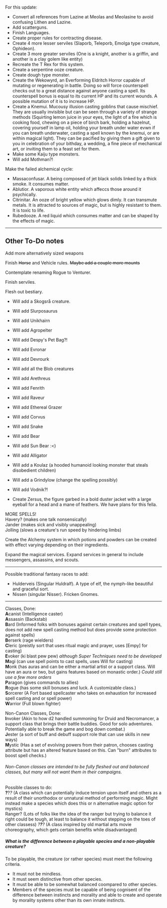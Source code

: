 For this update:

* Convert all references from Lazine at Meolas and Meolasine to avoid confusing Lithen and Lazine.
* Add scatterguns.
* Finish Languages.
* Create proper rules for contracting disease.
* Create 4 more lesser serviles (Slaporb, Teleporb, Emolga type creature, Ophideon).
* Create 3 more greater serviles (One is a knight, another is a griffin, and another is a clay golem like entity)
* Recreate the T Rex for this system.
* Create a serpentine ooze creature.
* Create dough type monster.
* Create the Wekowyrd, an Everforming Eldritch Horror capable of mutating or regenerating in battle. Doing so will force counterspell checks out to a great distance against anyone casting a spell. Its counterspell bonus is equal to its current HP and its current wounds. A possible mutation of it is to increase HP.
* Create a Knemui. Mucousy illusion casting goblins that cause mischief. They are usually invisible but can be seen through a variety of strange methods (Squirting lemon juice in your eyes, the light of a fire which is cooking food, chewing on a piece of birch bark, holding a hazelnut, covering yourself in lamp oil, holding your breath under water evwn if you can breath underwater, casting a spell known by the knemui, or are within magical light). They can be pacified by giving them a gift given to you in celebration of your bithday, a wedding, a fine piece of mechanical art, or inviting them to a feast set for them.
* Make some Kaiju type monsters.
* Will add Mothman?!

Make the failed alchemical cycle:  
* Massaconfusar. A being composed of jet black solids linked by a thick smoke. It consumes matter.
* Ablutior. A vaporous white entity which affeccs those around it psychically.
* Citrinitar. An ooze of bright yellow which glows dimly. It can transmute metals. It is attracted to sources of magic, but is highly resistant to them. It is toxic to life.
* Rubedooze. A red liquid which consumes matter and can be shaped by the effects of magic.

-----
Other To-Do notes
-----

Add more alternatively sized weapons

Finish ~~Horse~~ and Vehicle rules. ~~Maybe add a couple more mounts~~

Contemplate renaming Rogue to Venturer.

Finish serviles.

Flesh out bestiary.  
* Will add a Skogsrå creature.
* Will add Slurposaurus
* Will add Unikhairn
* WIll add Agropelter
* Will add Despy's Pet Bag?!
* Will add Evronar
* Will add Devrourk
* Will add all the Blob creatures
* Will add Arethreus
* Will add Fenrith
* Will add Raveur
* Will add Ethereal Grazer
* Will add Corvus
* Will add Snake
* Will add Bear
* Will add Sun Bear :<)
* Will add Alligator
* Will add a Koulaz (a hooded humanoid looking monster that steals disobedient children)
* Will add a Grindylow (change the spelling possibly)
* Will add Vodnik?!

* Create Zersus, the figure garbed in a bold duster jacket with a large eyeball for a head and a mane of feathers. We have plans for this fella.

MORE SPELLS!  
Havery? (makes one talk nonsensically)   
Jander (makes sick and visibly unappealing)  
Jolling (slows a creature's run speed by hindering limbs)

Create the Alchemy system in which potions and powders can be created with effect varying depending on their ingredients.

Expand the magical services. Expand services in general to include messengers, assassins, and scouts.

-----

Possible traditional fantasy races to add:  
* Hulderveis (Singular Huldralf). A type of elf, the nymph-like beautiful and graceful sort.  
* Nissen (singular Nisser). Fricken Gnomes.

-----

Classes, Done:  
**A**canist  (Intelligence caster)  
**A**ssassin (Backstab)  
**B**ard (Informed folks with bonuses against certain creatures and spell types, does not add new spell casting method but does provide some protection against spells)  
**B**erserk (rage wielders)  
**C**leric  (preistly sort that uses ritual magic and prayer, uses [Empy] for casting)  
**E**voker  (ki blast pew pew) *although Super Techniques need to be developed*  
**M**agi (can use spell points to cast spells, uses Will for casting)  
**M**onk (has auras and can be either a martial artist or a support class. Will have an aura or two, but gains features based on monastic order.) *Could still use a few more orders*  
**P**aragon  (gives commands to allies)  
**R**ogue  (has some skill bonuses and luck. A customizable class.)  
**S**orcerer (A Fort based spellcaster who takes on exhaustion for increased spell casting and or spell power)  
**W**arrior  (Full blown fighter)  

Non-Canon Classes, Done:  
**I**nvoker  (Akin to how d2 handled summoning for Druid and Necromancer, a support class that brings their battle buddies. Good for solo adventures. Potentially able to break the game and bog down combat.)  
**J**ester  (a sort of buff and debuff support role that can use skills in new ways)  
**M**ystic  (Has a set of evolving powers from their patron, chooses casting attribute but has an altered feature based on this. Can "burn" attributes to boost spell checks.)  

###### Non-Canon classes are intended to be fully fleshed out and balanced classes, but many will not want them in their campaigns.

Possible classes to do:  
**?**?*?* (A class which can potentially induce tension upon itself and others as a result of their unorthodox or unnatural method of performing magic. Might instead make a species which does this or n alternative magic option for mystics)  
Ranger? (Lots of folks like the idea of the ranger but trying to balance it right could be tough, at least to balance it without stepping on the toes of other classess)
*?**?**?* (A class inspired by old martial arts movie choreography, which gets certain benefits while disadvantaged)

##### What is the difference between a playable species and a non-playable creature?
To be playable, the creature (or rather species) must meet the following criteria.  
* It must not be mindless.
* It must seem distinctive from other species.
* It must be able to be somewhat balanced coompared to other species.
* Members of the species must be capable of being cognisent of the difference between instincts and morality and able to create and operate by morality systems other than its own innate instincts.
